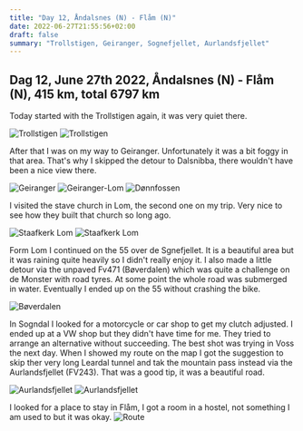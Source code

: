 ```yaml
---
title: "Day 12, Åndalsnes (N) - Flåm (N)"
date: 2022-06-27T21:55:56+02:00
draft: false
summary: "Trollstigen, Geiranger, Sognefjellet, Aurlandsfjellet"
---
```

## Dag 12, June 27th 2022, Åndalsnes (N) - Flåm (N), 415 km, total 6797 km
Today started with the Trollstigen again, it was very quiet there.

![Trollstigen](/images/noordkaap2022-06-27-01-trollstigen-r.jpg "Trollstigen")
![Trollstigen](/images/noordkaap2022-06-27-02-trollstigen-r.jpg "Trollstigen")

After that I was on my way to Geiranger. Unfortunately it was a bit foggy in that area. That's
why I skipped the detour to Dalsnibba, there wouldn't have been a nice view there.

![Geiranger](/images/noordkaap2022-06-27-03-geiranger-r.jpg "Geiranger")
![Geiranger-Lom](/images/noordkaap2022-06-27-04-fv63-r.jpg "Geiranger-Lom")
![Dønnfossen](/images/noordkaap2022-06-27-05-donnfossen-r.jpg "Dønnfossen")

I visited the stave church in Lom, the second one on my trip. Very nice to see how they built
that church so long ago.

![Staafkerk Lom](/images/noordkaap2022-06-27-06-staafkerk-lom-r.jpg "Staafkerk Lom")
![Staafkerk Lom](/images/noordkaap2022-06-27-07-staafkerk-lom-r.jpg "Staafkerk Lom")

Form Lom I continued on the 55 over de Sgnefjellet. It is a beautiful area but it was raining quite
heavily so I didn't really enjoy it. I also made a little detour via the unpaved Fv471 (Bøverdalen) which
was quite a challenge on de Monster with road tyres. At some point the whole road was submerged in
water. Eventually I ended up on the 55 without crashing the bike.

![Bøverdalen](/images/noordkaap2022-06-27-08-boverdalen-r.jpg "Bøverdalen")

In Sogndal I looked for a motorcycle or car shop to get my clutch adjusted. I ended up at a VW shop
but they didn't have time for me. They tried to arrange an alternative without succeeding. The best
shot was trying in Voss the next day. When I showed my route on the map I got the suggestion to skip ther
very long Leardal tunnel and tak the mountain pass instead via the Aurlandsfjellet (FV243). That was a
good tip, it was a beautiful road.

![Aurlandsfjellet](/images/noordkaap2022-06-27-09-aurlandsfjellet-r.jpg "Aurlandsfjellet")
![Aurlandsfjellet](/images/noordkaap2022-06-27-10-aurlandsfjellet-r.jpg "Aurlandsfjellet")

I looked for a place to stay in Flåm, I got a room in a hostel, not something I am used to but it was okay.
![Route](/images/kaart-dag-12.jpg "Route")
